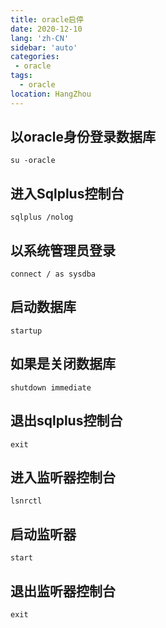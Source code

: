 ```yaml
---
title: oracle启停
date: 2020-12-10
lang: 'zh-CN'
sidebar: 'auto'
categories:
 - oracle
tags: 
  - oracle 
location: HangZhou
---
```



## 以oracle身份登录数据库
`su -oracle`
## 进入Sqlplus控制台
`sqlplus /nolog`
## 以系统管理员登录
`connect / as sysdba`
## 启动数据库
`startup`
## 如果是关闭数据库
`shutdown immediate`
## 退出sqlplus控制台
`exit`
## 进入监听器控制台
`lsnrctl`
## 启动监听器
`start`
## 退出监听器控制台
`exit`